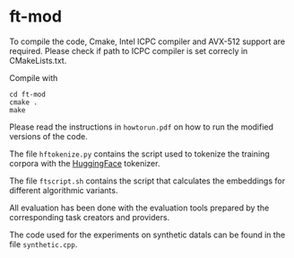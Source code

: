 # ft-mod

To compile the code, Cmake, Intel ICPC compiler and AVX-512 support are required. Please check if path to ICPC compiler is set correcly in CMakeLists.txt.

Compile with
```
cd ft-mod
cmake .
make
```

Please read the instructions in `howtorun.pdf` on how to run the modified versions of the code.

The file `hftokenize.py` contains the script used to tokenize the training corpora with the [HuggingFace](https://github.com/huggingface/tokenizers) tokenizer.

The file `ftscript.sh` contains the script that calculates the embeddings for different algorithmic variants.

All evaluation has been done with the evaluation tools prepared by the corresponding task creators and providers.

The code used for the experiments on synthetic datals can be found in the file `synthetic.cpp`.
